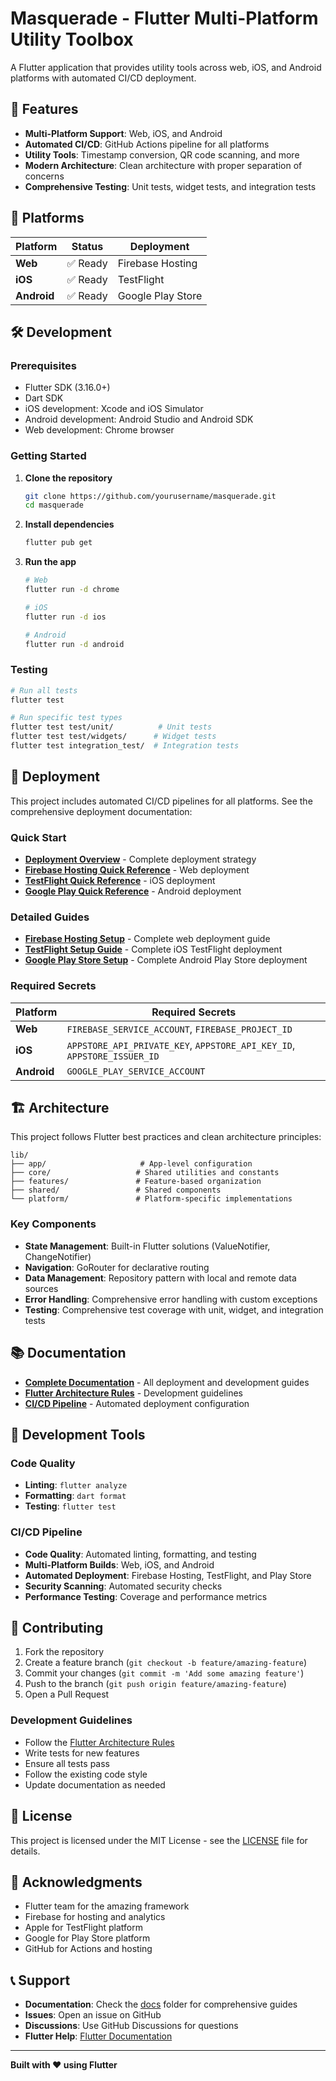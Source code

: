 # Masquerade - Flutter Multi-Platform Utility Toolbox

A Flutter application that provides utility tools across web, iOS, and Android platforms with automated CI/CD deployment.

## 🚀 Features

- **Multi-Platform Support**: Web, iOS, and Android
- **Automated CI/CD**: GitHub Actions pipeline for all platforms
- **Utility Tools**: Timestamp conversion, QR code scanning, and more
- **Modern Architecture**: Clean architecture with proper separation of concerns
- **Comprehensive Testing**: Unit tests, widget tests, and integration tests

## 📱 Platforms

| Platform | Status | Deployment |
|----------|--------|------------|
| **Web** | ✅ Ready | Firebase Hosting |
| **iOS** | ✅ Ready | TestFlight |
| **Android** | ✅ Ready | Google Play Store |

## 🛠️ Development

### Prerequisites

- Flutter SDK (3.16.0+)
- Dart SDK
- iOS development: Xcode and iOS Simulator
- Android development: Android Studio and Android SDK
- Web development: Chrome browser

### Getting Started

1. **Clone the repository**
   ```bash
   git clone https://github.com/yourusername/masquerade.git
   cd masquerade
   ```

2. **Install dependencies**
   ```bash
   flutter pub get
   ```

3. **Run the app**
   ```bash
   # Web
   flutter run -d chrome

   # iOS
   flutter run -d ios

   # Android
   flutter run -d android
   ```

### Testing

```bash
# Run all tests
flutter test

# Run specific test types
flutter test test/unit/          # Unit tests
flutter test test/widgets/      # Widget tests
flutter test integration_test/  # Integration tests
```

## 🚀 Deployment

This project includes automated CI/CD pipelines for all platforms. See the comprehensive deployment documentation:

### Quick Start
- **[Deployment Overview](docs/deployment-overview.md)** - Complete deployment strategy
- **[Firebase Hosting Quick Reference](docs/firebase-hosting-quick-reference.md)** - Web deployment
- **[TestFlight Quick Reference](docs/testflight-quick-reference.md)** - iOS deployment
- **[Google Play Quick Reference](docs/google-play-quick-reference.md)** - Android deployment

### Detailed Guides
- **[Firebase Hosting Setup](docs/firebase-hosting-setup.md)** - Complete web deployment guide
- **[TestFlight Setup Guide](docs/testflight-setup.md)** - Complete iOS TestFlight deployment
- **[Google Play Store Setup](docs/google-play-setup.md)** - Complete Android Play Store deployment

### Required Secrets

| Platform | Required Secrets |
|----------|------------------|
| **Web** | `FIREBASE_SERVICE_ACCOUNT`, `FIREBASE_PROJECT_ID` |
| **iOS** | `APPSTORE_API_PRIVATE_KEY`, `APPSTORE_API_KEY_ID`, `APPSTORE_ISSUER_ID` |
| **Android** | `GOOGLE_PLAY_SERVICE_ACCOUNT` |

## 🏗️ Architecture

This project follows Flutter best practices and clean architecture principles:

```
lib/
├── app/                     # App-level configuration
├── core/                   # Shared utilities and constants
├── features/               # Feature-based organization
├── shared/                 # Shared components
└── platform/               # Platform-specific implementations
```

### Key Components

- **State Management**: Built-in Flutter solutions (ValueNotifier, ChangeNotifier)
- **Navigation**: GoRouter for declarative routing
- **Data Management**: Repository pattern with local and remote data sources
- **Error Handling**: Comprehensive error handling with custom exceptions
- **Testing**: Comprehensive test coverage with unit, widget, and integration tests

## 📚 Documentation

- **[Complete Documentation](docs/README.md)** - All deployment and development guides
- **[Flutter Architecture Rules](FLUTTER_RULES_TESTING_GUIDE.md)** - Development guidelines
- **[CI/CD Pipeline](.github/workflows/ci_cd.yml)** - Automated deployment configuration

## 🔧 Development Tools

### Code Quality
- **Linting**: `flutter analyze`
- **Formatting**: `dart format`
- **Testing**: `flutter test`

### CI/CD Pipeline
- **Code Quality**: Automated linting, formatting, and testing
- **Multi-Platform Builds**: Web, iOS, and Android
- **Automated Deployment**: Firebase Hosting, TestFlight, and Play Store
- **Security Scanning**: Automated security checks
- **Performance Testing**: Coverage and performance metrics

## 🤝 Contributing

1. Fork the repository
2. Create a feature branch (`git checkout -b feature/amazing-feature`)
3. Commit your changes (`git commit -m 'Add some amazing feature'`)
4. Push to the branch (`git push origin feature/amazing-feature`)
5. Open a Pull Request

### Development Guidelines

- Follow the [Flutter Architecture Rules](FLUTTER_RULES_TESTING_GUIDE.md)
- Write tests for new features
- Ensure all tests pass
- Follow the existing code style
- Update documentation as needed

## 📄 License

This project is licensed under the MIT License - see the [LICENSE](LICENSE) file for details.

## 🙏 Acknowledgments

- Flutter team for the amazing framework
- Firebase for hosting and analytics
- Apple for TestFlight platform
- Google for Play Store platform
- GitHub for Actions and hosting

## 📞 Support

- **Documentation**: Check the [docs](docs/) folder for comprehensive guides
- **Issues**: Open an issue on GitHub
- **Discussions**: Use GitHub Discussions for questions
- **Flutter Help**: [Flutter Documentation](https://docs.flutter.dev/)

---

**Built with ❤️ using Flutter**
